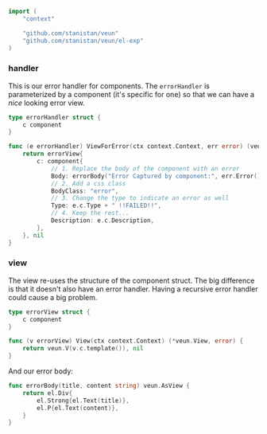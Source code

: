 ```go
import (
	"context"

	"github.com/stanistan/veun"
	"github.com/stanistan/veun/el-exp"
)
```

### handler

This is our error handler for components. The `errorHandler` is parameterized
by a component (it's specific for one) so that we can have a _nice_ looking
error view.

```go
type errorHandler struct {
    c component
}

func (e errorHandler) ViewForError(ctx context.Context, err error) (veun.AsView, error) {
	return errorView{
		c: component{
			// 1. Replace the body of the component with an error
			Body: errorBody("Error Captured by component:", err.Error()),
			// 2. Add a css class
			BodyClass: "error",
			// 3. Change the type to indicate an error as well
			Type: e.c.Type + " !!FAILED!!",
            // 4. Keep the rest...
            Description: e.c.Description,
		},
	}, nil
}
```

### view

The view re-uses the structure of the component struct. The big difference
is that it doesn't also have an error handler. Having a recursive error
handler could cause a big problem.

```go
type errorView struct {
    c component
}

func (v errorView) View(ctx context.Context) (*veun.View, error) {
    return veun.V(v.c.template()), nil
}
```

And our error body:

```go
func errorBody(title, content string) veun.AsView {
    return el.Div{
        el.Strong{el.Text(title)},
        el.P{el.Text(content)},
    }
}
```
